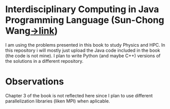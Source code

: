 # Interdisciplinary Computing in Java Programming Language (Sun-Chong Wang[→link](https://www.amazon.com/Interdisciplinary-Computing-Programming-International-Engineering/dp/1402075138))

I am using the problems presented in this book to study Physics and HPC. In this repository i will mostly just upload the Java code included in the book (the code is not mine). I plan to write Python (and maybe C++) versions of the solutions in a different repository.

# Observations
Chapter 3 of the book is not reflected here since I plan to use different parallelization libraries (liken MPI) when aplicable.
